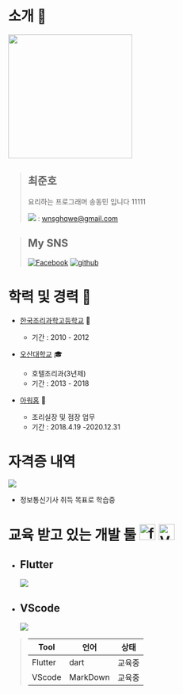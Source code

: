 



# 소개 :construction_worker:

<img src="prople.jpg" width="250" height="250"/>

>## 최준호
>요리하는 프로그래머 송동민 입니다  11111
>
><img src="email.png"> : wnsghqwe@gmail.com

>## My SNS 
>[![Facebook](facebook.png)](https://www.facebook.com/wnsghqwe/) [![github](github.png)](https://github.com/junho1124/jino.dev.gita)


# 학력 및 경력 :man:
* [한국조리과학고등학교](http://www.kcas.hs.kr/) :school_satchel:
    - 기간 : 2010 - 2012
  
* [오산대학교](https://www.osan.ac.kr/) :mortar_board:
    - 호텔조리과(3년제)
    - 기간 : 2013 - 2018
  
* [아워홈](https://www.ourhome.co.kr/) :rice:
    - 조리실장 및 점장 업무
    - 기간 : 2018.4.19 -2020.12.31
  

# 자격증 내역

<img src="age.jpg">

- 정보통신기사 취득 목표로 학습중
   

# 교육 받고 있는 개발 툴  <img alt="flutter" src="https://engineering.linecorp.com/wp-content/uploads/2019/08/flutter1.png" width="32" height="32"/> <img alt="VScode" src="https://i1.daumcdn.net/thumb/C185x200/?fname=https://blog.kakaocdn.net/dn/PPorW/btqWsIwj0ou/sUzQm3B0KV6unXudUhjd6K/img.png" width="32" height="32"/>
- ## Flutter
    <img src="flutter.png">

- ## VScode
    <img src="VScode.png">

>|Tool|언어|상태|
>|------|---|---|
>|Flutter|dart|교육중|
>|VScode|MarkDown|교육중|

